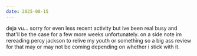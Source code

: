 ```yaml
---
date: 2025-08-15
---
```


deja vu... sorry for even less recent activity but ive been real busy and that'll be the case for a few more weeks unfortunately. on a side note im rereading percy jackson to relive my youth or something so a big ass review for that may or may not be coming depending on whether i stick with it.
